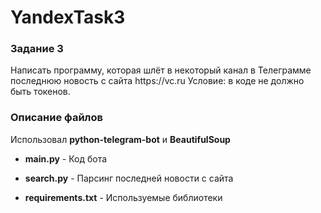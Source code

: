 # YandexTask3

<h3> 
  Задание 3
</h3>
<p>
   Написать программу, которая шлёт в некоторый канал в Телеграмме последнюю новость с сайта https://vc.ru
Условие: в коде не должно быть токенов.
</p>

<h3>
  Описание файлов
</h3>

Использовал <b>python-telegram-bot</b> и <b>BeautifulSoup</b>

<ul>
  <li>
    <p> <b>main.py</b>  - Код бота </p> 
  </li>
  <li>
    <p> <b>search.py</b>  - Парсинг последней новости с сайта </p> 
  </li>
  <li>
    <p> <b>requirements.txt</b>  - Используемые библиотеки </p> 
  </li>
</ul>

